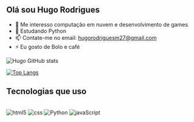 ## Olá sou Hugo Rodrigues
- 👀 Me interesso computação em nuvem e desenvolvimento de games 
- 🌱 Estudando Python
- 📫 Contate-me no email: hugorodriguesm27@gmail.com
- ⚡ Eu gosto de Bolo e café

![Hugo GitHub stats](https://github-readme-stats.vercel.app/api?username=apenas1hugo&show_icons=true&theme=radical)

[![Top Langs](https://github-readme-stats.vercel.app/api/top-langs/?username=apenas1hugo)](https://github.com/anuraghazra/github-readme-stats)

## Tecnologias que uso

<div style="display: inline_block"><br/>
  <img aling="center" alt="html5" src="https://img.shields.io/badge/HTML5-E34F26?style=for-the-badge&logo=html5&logoColor=white"/>
  <img aling="center" alt="css" src="https://img.shields.io/badge/CSS3-1572B6?style=for-the-badge&logo=css3&logoColor=white"/>
  <img aling="center" alt="Python" src="https://img.shields.io/badge/Python-14354C?style=for-the-badge&logo=python&logoColor=white"/>
  <img aling="center" alt="javaScript" src="https://img.shields.io/badge/JavaScript-F7DF1E?style=for-the-badge&logo=javascript&logoColor=black"/>
</div><br/>
